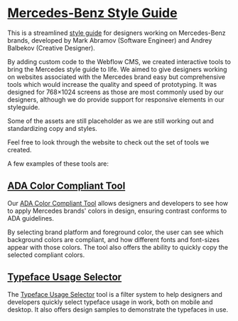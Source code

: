 # [Mercedes-Benz Style Guide](http://mbstyleguide.andreybalbekov.com/)

This is a streamlined [style guide](http://mbstyleguide.andreybalbekov.com/) for designers working on Mercedes-Benz brands, developed by Mark Abramov (Software Engineer) and Andrey Balbekov (Creative Designer).

By adding custom code to the Webflow CMS, we created interactive tools to bring the Mercedes style guide to life. We aimed to give designers working on websites associated with the Mercedes brand easy but comprehensive tools which would increase the quality and speed of prototyping. It was designed for 768×1024 screens as those are most commonly used by our designers, although we do provide support for responsive elements in our styleguide.

Some of the assets are still placeholder as we are still working out and standardizing copy and styles.

Feel free to look through the website to check out the set of tools we created. 

A few examples of these tools are:

## [ADA Color Compliant Tool](http://mbstyleguide.andreybalbekov.com/colors.html#platforms)

Our [ADA Color Compliant Tool](http://mbstyleguide.andreybalbekov.com/colors.html#platforms) allows designers and developers to see how to apply Mercedes brands' colors in design, ensuring contrast conforms to ADA guidelines. 

By selecting brand platform and foreground color, the user can see which background colors are compliant, and how different fonts and font-sizes appear with those colors. The tool also offers the ability to quickly copy the selected compliant colors.

## [Typeface Usage Selector](http://mbstyleguide.andreybalbekov.com/typography.html#type-selector)

The [Typeface Usage Selector](http://mbstyleguide.andreybalbekov.com/typography.html#type-selector) tool is a filter system to help designers and developers quickly select typeface usage in work, both on mobile and desktop. It also offers design samples to demonstrate the typefaces in use.

